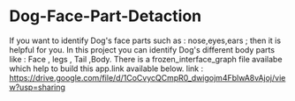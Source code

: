# Dog-Face-Part-Detaction
If you want to identify Dog's face parts such as : nose,eyes,ears ; then it is helpful for you.
In this project you can identify Dog's different body parts like : Face , legs , Tail ,Body.
There is a frozen_interface_graph file availabe which help to build this app.link available below.
link : https://drive.google.com/file/d/1CoCvycQCmpR0_dwigojm4FblwA8vAjoj/view?usp=sharing
